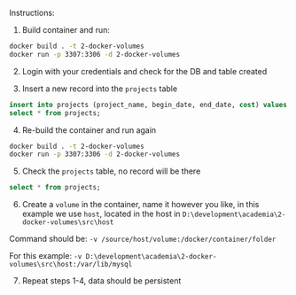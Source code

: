 Instructions:

1. Build container and run:

```bash
docker build . -t 2-docker-volumes
docker run -p 3307:3306 -d 2-docker-volumes
```

2. Login with your credentials and check for the DB and table created

3. Insert a new record into the `projects` table

```sql
insert into projects (project_name, begin_date, end_date, cost) values ("Project 1", "2022-06-29", "2022-07-29", 1000);
select * from projects;
```

4. Re-build the container and run again

```bash
docker build . -t 2-docker-volumes
docker run -p 3307:3306 -d 2-docker-volumes
```

5. Check the `projects` table, no record will be there

```sql
select * from projects;
```

6. Create a `volume` in the container, name it however you like, in this example we use `host`, located in the host in `D:\development\academia\2-docker-volumes\src\host`

Command should be:
`-v /source/host/volume:/docker/container/folder`

For this example:
`-v D:\development\academia\2-docker-volumes\src\host:/var/lib/mysql`

7. Repeat steps 1-4, data should be persistent
